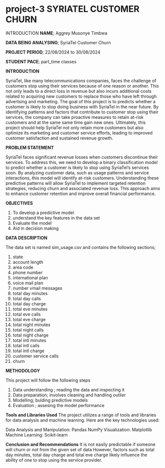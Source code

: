 # project-3 SYRIATEL CUSTOMER CHURN
INTRODUCTION
**NAME**;   Aggrey Musonye Timbwa

**DATA BEING ANALYSING**;  SyriaTel Customer Churn

**PROJECT PERIOD**; 22/08/2024 to 30/08/2024

**STUDENT PACE**; part_time classes

**INTRODUCTION**

SyriaTel, like many telecommunications companies, faces the challenge of customers stop using their services because of one reason or another. This not only leads to a direct loss in revenue but also incurs additional costs related to acquiring new customers to replace those who have left through advertsing and marketing. The goal of this project is to predicts whether a customer is likely to stop doing business with SyriaTel in the near future. By identifying patterns and factors that contribute to customer stop using their services, the company can take proactive measures to retain at-risk customers and at the same same time gain new ones.
Ultimately, this project should help SyriaTel not only retain more customers but also optimize its marketing and customer service efforts, leading to improved customer satisfaction and sustained revenue growth.

**PROBLEM STATEMENT**

SyriaTel faces significant revenue losses when customers discontinue their services. To address this, we need to develop a binary classification model to predict whether a customer is likely to stop using SyriaTel’s services soon. By analyzing customer data, such as usage patterns and service interactions, this model will identify at-risk customers. Understanding these predictive patterns will allow SyriaTel to implement targeted retention strategies, reducing churn and associated revenue loss. This approach aims to enhance customer retention and improve overall financial performance.

**OBJECTIVES**

1. To develop a predictive model
2. understand the key features in the data set
3. Evaluate the model
4. Aid in decision making 

**DATA DESCRIPTION**

The data set is named sim_usage.csv and contains the following sections; 
1. state 
2. account length
3.  area code 
4. phone number
5. international plan 
6. voice mail plan 
7. number vmail messages
8. total day minutes 
9. total day calls 
10. total day charge
11. total eve minutes
12. total eve calls 
13. total eve charge 
14. total night minutes 
15. total night calls 
16. total night charge 
17. total intl minutes 
18. total intl calls 
19. total intl charge 
20. customer service calls 
21. churn 



**METHODOLOGY**

This project will follow the following steps
1. Data understanding ; reading the data and inspecting it
2. Data preparation; involves cleaning and handling outlier
3. Modelling; bulding predictive models
4. Evaluation ; assesing the model performance

**Tools and Libraries Used**
The project utilizes a range of tools and libraries for data analysis and machine learning. Here are the key technologies used:

Data Analysis and Manipulation:
Pandas
NumPy
Visualization:
Matplotlib
Machine Learning:
Scikit-learn

**Conclusion and Recommendations**
It is not easily predictable if someone will churn or not from the given set of data
However, factors such as total day minutes, total day charge and total eve charge likely influence the ability of one to stop using the service provider.

